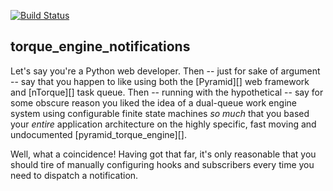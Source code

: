 
[![Build Status](https://travis-ci.org/thruflo/torque_engine_notifications.svg?branch=master)](https://travis-ci.org/thruflo/torque_engine_notifications)

## torque_engine_notifications

Let's say you're a Python web developer. Then -- just for sake of argument -- say that you happen to like using both the [Pyramid][] web framework and [nTorque][] task queue. Then -- running with the hypothetical -- say for some obscure reason you liked the idea of a dual-queue work engine system using configurable finite state machines *so much* that you based your *entire* application architecture on the highly specific, fast moving and undocumented [pyramid_torque_engine][].

Well, what a coincidence! Having got that far, it's only reasonable that you should tire of manually configuring hooks and subscribers every time you need to dispatch a notification.
